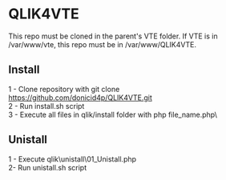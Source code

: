 ﻿# QLIK4VTE

 This repo must be cloned in the parent's VTE folder. If VTE is in /var/www/vte, this repo must be in /var/www/QLIK4VTE.

## Install
1 - Clone repository with git clone https://github.com/donicid4p/QLIK4VTE.git \
2 - Run install.sh script\
3 - Execute all files in qlik/install folder with php file_name.php\

## Unistall
1 - Execute qlik\unistall\01_Unistall.php\
2- Run unistall.sh script
